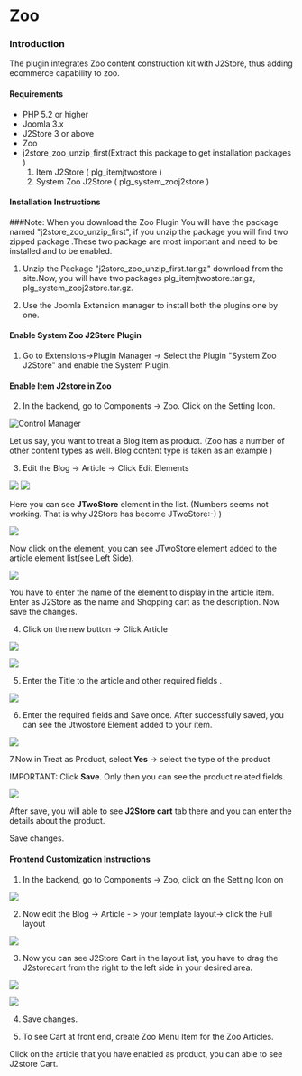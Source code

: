 # Zoo

### Introduction

The plugin integrates Zoo content construction kit with J2Store, thus adding ecommerce capability to zoo. 

#### Requirements
* PHP 5.2 or higher
* Joomla 3.x
* J2Store 3 or above
* Zoo 
* j2store_zoo_unzip_first(Extract this package to get installation packages )
    1. Item J2Store ( plg_itemjtwostore )
    2. System Zoo J2Store ( plg_system_zooj2store ) 

#### Installation Instructions 

###Note:
When you download the Zoo Plugin You will have the package named "j2store_zoo_unzip_first", if you unzip the package you will find two zipped package .These two package are most important and need to be installed and to be enabled.

1. Unzip the Package "j2store_zoo_unzip_first.tar.gz" download from the site.Now, you will have two packages plg_itemjtwostore.tar.gz, plg_system_zooj2store.tar.gz.
 
2. Use the Joomla Extension manager to install both the  plugins one by one. 
 
#### Enable System Zoo J2Store Plugin

1. Go to Extensions->Plugin Manager -> Select the Plugin "System Zoo J2Store"  and enable the System Plugin.

#### Enable Item J2store in Zoo 
2. In the backend, go to Components -> Zoo. Click on the Setting Icon.
 
![Control Manager](./assets/images/ctrl_manager.png)

Let us say, you want to treat a Blog item as product. (Zoo has a number of other content types as well. Blog content type is taken as an example )

3. Edit the Blog -> Article -> Click Edit Elements

![](./assets/images/app-config.png)
![](./assets/images/step_1.png)

	
Here you can see **JTwoStore**  element in the list. (Numbers seems not working. That is why J2Store has become JTwoStore:-) )
  
![](./assets/images/step_2.png)
	
Now click on the element, you can see JTwoStore element added to the article element list(see Left Side).
 
![](./assets/images/step_3_up.png)

You have to enter the name of the element to display in the article item. Enter as J2Store as the name and Shopping cart as the description. Now save the changes.	

4. Click on the new button -> Click Article

![](./assets/images/create_new_article.png)

![](./assets/images/step_4.png)

5. Enter the Title to the article and other required fields .

![](./assets/images/new_item_before_save.png)

6. Enter the required fields and Save once. After successfully saved, you can see the Jtwostore Element added to your item.

![](./assets/images/new_item_after_save.png)

7.Now in Treat as Product, select **Yes** -> select the type of the product 

IMPORTANT: Click **Save**. Only then you can see the product related fields.

 ![](./assets/images/enable_product_choose_product_type.png)

After save, you will able to see **J2Store cart** tab there and you can enter the details about the product.

Save changes.

#### Frontend Customization Instructions
1. In the backend, go to Components -> Zoo, click on the Setting Icon on

![](./assets/images/ctrl_manager.png)

2. Now edit the Blog -> Article - > your template layout-> click the Full layout   

  ![](./assets/images/frontend-adding-element-layout.png)

3. Now you can see J2Store Cart in the layout list, you have to drag the J2storecart from the right to the left side in your desired area. 

![](./assets/images/step_final.png)

![](./assets/images/front-step_7.png)

4. Save changes.
		
5. To see Cart at front end, create Zoo Menu Item for the Zoo Articles.

Click on the article that you have enabled as product, you can able to see J2store Cart. 


